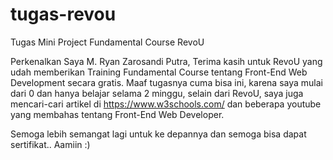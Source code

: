 # tugas-revou
Tugas Mini Project Fundamental Course RevoU

Perkenalkan Saya M. Ryan Zarosandi Putra, 
Terima kasih untuk RevoU yang udah memberikan Training Fundamental Course tentang Front-End Web Development secara gratis. Maaf tugasnya cuma bisa ini, karena saya mulai dari 0 dan hanya belajar selama 2 minggu, selain dari RevoU, saya juga mencari-cari artikel di https://www.w3schools.com/ dan beberapa youtube yang membahas tentang Front-End Web Developer.

Semoga lebih semangat lagi untuk ke depannya dan semoga bisa dapat sertifikat.. Aamiin  :)
